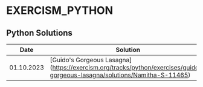 # EXERCISM_PYTHON

## Python Solutions

| Date             | Solution                                                                |
| ----------------- | ------------------------------------------------------------------ |
| 01.10.2023 | [Guido's Gorgeous Lasagna] (https://exercism.org/tracks/python/exercises/guidos-gorgeous-lasagna/solutions/Namitha-S-11465)|

